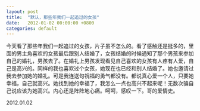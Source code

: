 ```yaml
---
layout: post
title:  "默认，那些年我们一起追过的女孩"
date:   2012-01-02 00:00:00 +0800
categories: default
---
```


今天看了那些年我们一起追过的女孩，片子虽不怎么的。看了感触还是挺多的，里面的男主角喜欢的女孩最后跟别人结婚了，女孩结婚的时候通知了那个男孩来参加自己的婚礼，男孩去了。在婚礼上男孩发现看见自己喜欢的女孩有人疼有人爱，自己是高兴的。同样的我也喜欢过个女孩，她现在也已经和别人结婚了。她也邀请过我去参加她的婚礼。可是我连送句祝福的勇气都没有。都说真心爱一个人，只要她幸福，自己就高兴。她找到她的幸福了，我怎么一点也高兴不起来呢！无数次骗自己说应该为她高兴。内心还是阵阵地心痛。呵呵，感叹一下。哥的爱情史。



2012.01.02